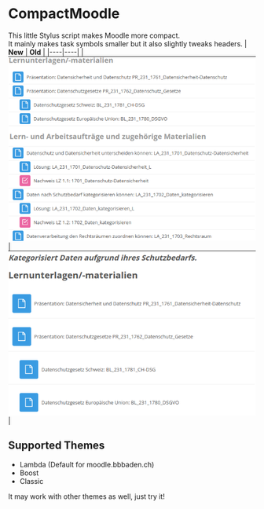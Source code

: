 # CompactMoodle
This little Stylus script makes Moodle more compact.  
It mainly makes task symbols smaller but it also slightly tweaks headers.
| **New** | **Old** |
|----|----|
| ![Alt text](resources/images/grafik.png) | ![Alt text](resources/images/grafik-1.png) |



## Supported Themes  
- Lambda (Default for moodle.bbbaden.ch)
- Boost
- Classic  

It may work with other themes as well, just try it!  